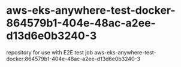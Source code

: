 # aws-eks-anywhere-test-docker-864579b1-404e-48ac-a2ee-d13d6e0b3240-3
repository for use with E2E test job aws-eks-anywhere-test-docker:864579b1-404e-48ac-a2ee-d13d6e0b3240-3
